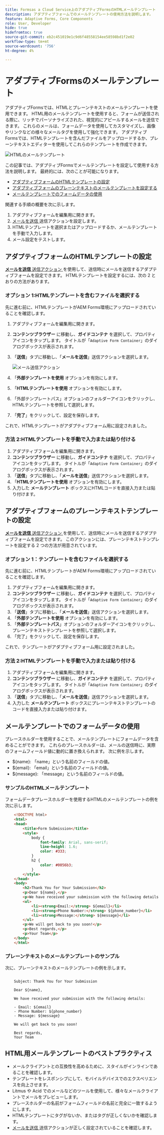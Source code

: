 ```yaml
---
title: Formsas a Cloud Service上のアダプティブFormsのHTMLメールテンプレート
description: アダプティブフォームでのメールテンプレートの使用方法を説明します。
feature: Adaptive Forms, Core Components
role: User, Developer
hide: true
hidefromtoc: true
source-git-commit: eb2c451019e1c9d6f48558154ee58598bd1f2e02
workflow-type: tm+mt
source-wordcount: '756'
ht-degree: 4%

---
```


# アダプティブFormsのメールテンプレート

アダプティブFormsでは、HTMLとプレーンテキストのメールテンプレートを使用できます。 HTML用のメールテンプレートを使用すると、フォームが送信される際に、リッチでパーソナライズされた、視覚的にアピールするメールを送信できます。 これらのメールは、フォームデータを使用してカスタマイズし、画像やリンクなどの様々なメールタグを使用して強化できます。 アダプティブFormsでは、HTMLテンプレートを含んだファイルをアップロードするか、プレーンテキストエディターを使用してこれらのテンプレートを作成できます。

![HTMLのメールテンプレート ](/help/forms/assets/html-email.png)

この記事では、アダプティブFormsでメールテンプレートを設定して使用する方法を説明します。 最終的には、次のことが可能になります。

* [アダプティブフォームのHTMLテンプレートの設定](#configure-an-html-template-for-an-adaptive-form)
* [アダプティブフォームのプレーンテキストのメールテンプレートを設定する](#configure-a-plain-text-template-for-an-adaptive-form)
* [メールテンプレートでのフォームデータの使用](#use-form-data-in-your-email-templates)


関連する手順の概要を次に示します。

1. アダプティブフォームを編集用に開きます。
1. [ メールを送信 ](/help/forms/configure-submit-action-send-email.md) 送信アクションを設定します。
1. HTMLテンプレートを選択またはアップロードするか、メールテンプレートを手動で入力します。
1. メール設定をテストします。

## アダプティブフォームのHTMLテンプレートの設定

[**メールを送信** 送信アクション ](/help/forms/configure-submit-action-send-email.md) を使用して、送信時にメールを送信するアダプティブフォームを設定できます。 HTMLテンプレートを設定するには、次の 2 とおりの方法があります。

### オプション 1:HTMLテンプレートを含むファイルを選択する

先に進む前に、HTMLテンプレートがAEM Forms環境にアップロードされていることを確認します。

1. アダプティブフォームを編集用に開きます。
1. **コンテンツブラウザー** に移動し、**ガイドコンテナ** を選択して、プロパティアイコンをタップします。 タイトルが「`Adaptive Form Container`」のダイアログボックスが表示されます。
1. 「**送信**」タブに移動し、「**メールを送信**」送信アクションを選択します。

   ![ メール送信アクション ](/help/forms/assets/send-email-action.png)

1. 「**外部テンプレートを使用** オプションを有効にします。
1. 「**HTMLテンプレートを使用** オプションを有効にします。
1. 「外部テンプレートパス」オプションのフォルダーアイコンをクリックし、HTMLテンプレートを参照して選択します。
1. 「**完了**」をクリックして、設定を保存します。

これで、HTMLテンプレートがアダプティブフォーム用に設定されました。

### 方法 2:HTMLテンプレートを手動で入力または貼り付ける

1. アダプティブフォームを編集用に開きます。
1. **コンテンツブラウザー** に移動し、**ガイドコンテナ** を選択して、プロパティアイコンをタップします。 タイトルが「`Adaptive Form Container`」のダイアログボックスが表示されます。
1. 「**送信**」タブに移動し、「**メールを送信**」送信アクションを選択します。
1. 「**HTMLテンプレートを使用** オプションを有効にします。
1. 入力した **メールテンプレート** ボックスにHTMLコードを直接入力または貼り付けます。


## アダプティブフォームのプレーンテキストテンプレートの設定

[**メールを送信** 送信アクション ](/help/forms/configure-submit-action-send-email.md) を使用して、送信時にメールを送信するアダプティブフォームを設定できます。 このアクションには、プレーンテキストテンプレートを設定する 2 つの方法が用意されています。

### オプション 1：テンプレートを含むファイルを選択する

先に進む前に、HTMLテンプレートがAEM Forms環境にアップロードされていることを確認します。

1. アダプティブフォームを編集用に開きます。
1. **コンテンツブラウザー** に移動し、**ガイドコンテナ** を選択して、プロパティアイコンをタップします。 タイトルが「`Adaptive Form Container`」のダイアログボックスが表示されます。
1. 「**送信**」タブに移動し、「**メールを送信**」送信アクションを選択します。
1. 「**外部テンプレートを使用** オプションを有効にします。
1. 「**外部テンプレートパス**」オプションのフォルダーアイコンをクリックし、プレーンテキストテンプレートを参照して選択します。
1. 「完了」をクリックして、設定を保存します。

これで、テンプレートがアダプティブフォーム用に設定されました。

### 方法 2:HTMLテンプレートを手動で入力または貼り付ける

1. アダプティブフォームを編集用に開きます。
1. **コンテンツブラウザー** に移動し、**ガイドコンテナ** を選択して、プロパティアイコンをタップします。 タイトルが「`Adaptive Form Container`」のダイアログボックスが表示されます。
1. 「**送信**」タブに移動し、「**メールを送信**」送信アクションを選択します。
1. 入力した **メールテンプレート** ボックスにプレーンテキストテンプレートのコードを直接入力または貼り付けます。

## メールテンプレートでのフォームデータの使用

プレースホルダーを使用することで、メールテンプレートにフォームデータを含めることができます。 これらのプレースホルダーは、メールの送信時に、実際のフォームフィールド値に動的に置き換えられます。 次に例を示します。

* ${name}: 「name」という名前のフィールドの値。
* ${email}: 「email」という名前のフィールドの値。
* ${message}: 「message」という名前のフィールドの値。

### サンプルのHTMLメールテンプレート

フォームデータプレースホルダーを使用するHTMLのメールテンプレートの例を次に示します。

```HTML
    <!DOCTYPE html>
    <html>
    <head>
        <title>Form Submission</title>
        <style>
            body {
                font-family: Arial, sans-serif;
                line-height: 1.6;
                color: #333;
            }
            h2 {
                color: #0056b3;
            }
        </style>
    </head>
    <body>
        <h2>Thank You for Your Submission</h2>
        <p>Dear ${name},</p>
        <p>We have received your submission with the following details:</p>
        <ul>
            <li><strong>Email:</strong> ${email}</li>
            <li><strong>Phone Number:</strong> ${phone_number}</li>
            <li><strong>Message:</strong> ${message}</li>
        </ul>
        <p>We will get back to you soon!</p>
        <p>Best regards,</p>
        <p>Your Team</p>
    </body>
    </html>
```

### プレーンテキストのメールテンプレートのサンプル

次に、プレーンテキストのメールテンプレートの例を示します。

```TXT
    
    Subject: Thank You for Your Submission
    
    Dear ${name},
    
    We have received your submission with the following details:
    
    - Email: ${email}
    - Phone Number: ${phone_number}
    - Message: ${message}
    
    We will get back to you soon!
    
    Best regards,
    Your Team
```

## HTML用メールテンプレートのベストプラクティス

* メールクライアントとの互換性を高めるために、スタイルがインラインであることを確認します。
* テンプレートをレスポンシブにして、モバイルデバイスでのエクスペリエンスを向上させます。
* Litmus や Acid でのメールなどのツールを使用して、様々なメールクライアントでメールをプレビューします。
* プレースホルダーの名前がフォームフィールドの名前と完全に一致するようにします。
* HTMLテンプレートにタグがないか、またはタグが正しくないかを確認します。
* [ メールを送信 ](/help/forms/configure-submit-action-send-email.md) 送信アクションが正しく設定されていることを確認します。
